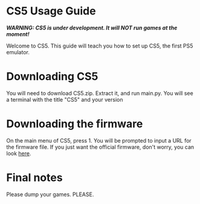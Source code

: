 # CS5 Usage Guide
***WARNING: CS5 is under development. It will NOT run games at the moment!***

Welcome to CS5. This guide will teach you how to set up CS5, the first PS5 emulator.
# Downloading CS5
You will need to download CS5.zip.
Extract it, and run main.py.
You will see a terminal with the title "CS5" and your version
# Downloading the firmware
On the main menu of CS5, press 1.
You will be prompted to input a URL for the firmware file.
If you just want the official firmware, don't worry, you can look [here](https://playstationdev.wiki/ps5devwiki/index.php?title=Official_Firmware#PS5UPDATE.PUP).
# Final notes
Please dump your games. PLEASE.
